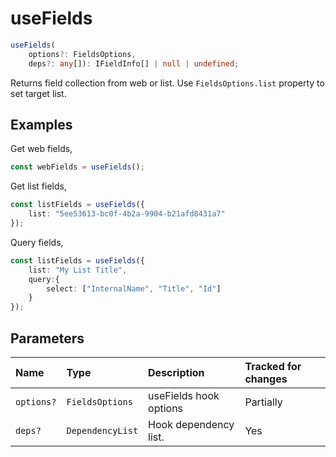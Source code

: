 # useFields

```typescript
useFields(
	options?: FieldsOptions, 
	deps?: any[]): IFieldInfo[] | null | undefined;
```

Returns field collection from web or list. Use `FieldsOptions.list` property to set target list.

## Examples

Get web fields,
```typescript
const webFields = useFields();
```

Get list fields,
```typescript
const listFields = useFields({
	list: "5ee53613-bc0f-4b2a-9904-b21afd8431a7"
});
```

Query fields,
```typescript
const listFields = useFields({
	list: "My List Title",
	query:{
		select: ["InternalName", "Title", "Id"]
	}
});
```

## Parameters

| Name | Type | Description | Tracked for changes |
| :------ | :------ | :------ | :--------|
| `options?` | `FieldsOptions` | useFields hook options | Partially |
| `deps?` | `DependencyList` | Hook dependency list. | Yes |

